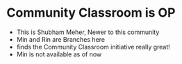 # Community Classroom is OP

- This is Shubham Meher, Newer to this community
- Min and Rin are Branches here 
- finds the Community Classroom initiative really great!
- Min is not available as of now
